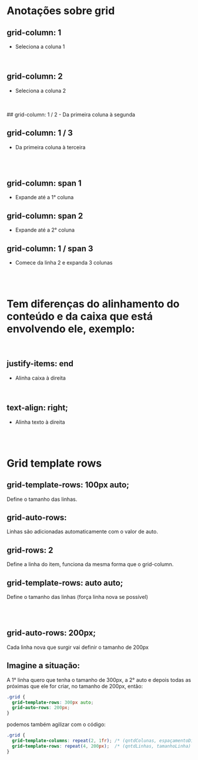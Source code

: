 # Anotações sobre grid 

## grid-column: 1 
- Seleciona a coluna 1
<br>

## grid-column: 2 
- Seleciona a coluna 2 
<br>
<br>
## grid-column: 1 / 2 
- Da primeira coluna à segunda
<br> 

## grid-column: 1 / 3 
- Da primeira coluna à terceira
<br> 
<br>

## grid-column: span 1 
- Expande até a 1° coluna
## grid-column: span 2 
- Expande até a 2° coluna
## grid-column: 1 / span 3 
- Comece da linha 2 e expanda 3 colunas
<br>
<br>

# Tem diferenças do alinhamento do conteúdo e da caixa que está envolvendo ele, exemplo:
<br>

## justify-items: end 
- Alinha caixa à direita
<br>

## text-align: right; 
- Alinha texto à direita

<br>
<br>

# Grid template rows

## grid-template-rows: 100px auto;
Define o tamanho das linhas.
<br>

## grid-auto-rows:
Linhas são adicionadas automaticamente com o valor de auto.
<br>

## grid-rows: 2
Define a linha do item, funciona da mesma forma que o grid-column.
<br>

## grid-template-rows: auto auto;
Define o tamanho das linhas (força linha nova se possível)

<br>
<br>

## grid-auto-rows: 200px;
Cada linha nova que surgir vai definir o tamanho de 200px

## Imagine a situação:

A 1° linha quero que tenha o tamanho de 300px, a 2° auto e depois todas as próximas que ele for criar, no tamanho de 200px, então:

~~~css
.grid {
  grid-template-rows: 300px auto;
  grid-auto-rows: 200px;
}
~~~
podemos também agilizar com o código:

~~~css
.grid {
  grid-template-columns: repeat(2, 1fr); /* (qntdColunas, espaçamentoDisponível) */
  grid-template-rows: repeat(4, 200px);  /* (qntdLinhas, tamanhoLinha) */
}
~~~